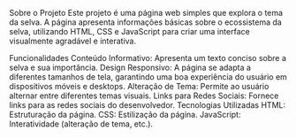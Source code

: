 Sobre o Projeto
Este projeto é uma página web simples que explora o tema da selva. A página apresenta informações básicas sobre o ecossistema da selva, utilizando HTML, CSS e JavaScript para criar uma interface visualmente agradável e interativa.

Funcionalidades
Conteúdo Informativo: Apresenta um texto conciso sobre a selva e sua importância.
Design Responsivo: A página se adapta a diferentes tamanhos de tela, garantindo uma boa experiência do usuário em dispositivos móveis e desktops.
Alteração de Tema: Permite ao usuário alternar entre diferentes temas visuais.
Links para Redes Sociais: Fornece links para as redes sociais do desenvolvedor.
Tecnologias Utilizadas
HTML: Estruturação da página.
CSS: Estilização da página.
JavaScript: Interatividade (alteração de tema, etc.).
